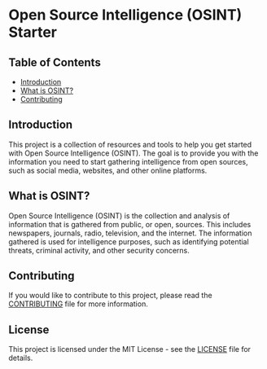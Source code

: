 # Open Source Intelligence (OSINT) Starter

## Table of Contents

- [Introduction](#introduction)
- [What is OSINT?](#what-is-osint)
- [Contributing](#contributing)

## Introduction

This project is a collection of resources and tools to help you get started with Open Source Intelligence (OSINT). The goal is to provide you with the information you need to start gathering intelligence from open sources, such as social media, websites, and other online platforms.

## What is OSINT?

Open Source Intelligence (OSINT) is the collection and analysis of information that is gathered from public, or open, sources. This includes newspapers, journals, radio, television, and the internet. The information gathered is used for intelligence purposes, such as identifying potential threats, criminal activity, and other security concerns.

## Contributing

If you would like to contribute to this project, please read the [CONTRIBUTING](CONTRIBUTING.md) file for more information.

## License

This project is licensed under the MIT License - see the [LICENSE](LICENSE) file for details.
